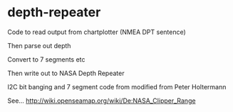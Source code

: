 # depth-repeater

Code to read output from chartplotter (NMEA DPT sentence)

Then parse out depth

Convert to 7 segments etc 

Then write out to NASA Depth Repeater

I2C bit banging and 7 segment code from modified from Peter Holtermann

See... http://wiki.openseamap.org/wiki/De:NASA_Clipper_Range
